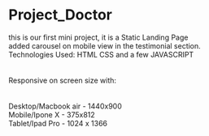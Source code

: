# Project_Doctor


this is our first mini project, it is a Static Landing Page </br>
added carousel on mobile view in the testimonial section. </br>
Technologies Used:  HTML CSS and a few JAVASCRIPT </br></br></br>
Responsive on screen size with:  </br>
</br></br>
Desktop/Macbook air - 1440x900 </br>
Mobile/Ipone X - 375x812 </br>
Tablet/Ipad Pro - 1024 x 1366 </br>


